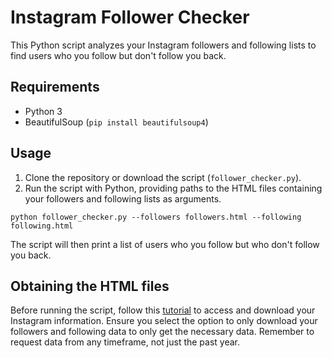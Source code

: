 # Instagram Follower Checker

This Python script analyzes your Instagram followers and following lists to find users who you follow but don't follow you back.

## Requirements

- Python 3
- BeautifulSoup (`pip install beautifulsoup4`)

## Usage

1. Clone the repository or download the script (`follower_checker.py`).
2. Run the script with Python, providing paths to the HTML files containing your followers and following lists as arguments.

```python follower_checker.py --followers followers.html --following following.html```

The script will then print a list of users who you follow but who don't follow you back.

## Obtaining the HTML files

Before running the script, follow this [tutorial](https://help.instagram.com/181231772500920) to access and download your Instagram information. Ensure you select the option to only download your followers and following data to only get the necessary data. Remember to request data from any timeframe, not just the past year.

